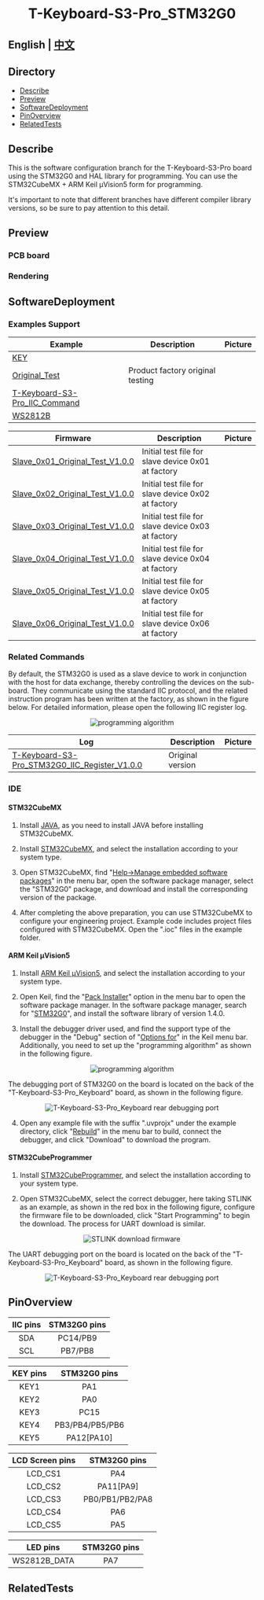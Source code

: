 <!--
 * @Description: None
 * @Author: LILYGO_L
 * @Date: 2023-09-11 16:13:14
 * @LastEditTime: 2024-09-10 17:30:37
 * @License: GPL 3.0
-->
<h1 align = "center">T-Keyboard-S3-Pro_STM32G0</h1>

## **English | [中文](./README_CN.md)**

## Directory
- [Describe](#Describe)
- [Preview](#Preview)
- [SoftwareDeployment](#SoftwareDeployment)
- [PinOverview](#PinOverview)
- [RelatedTests](#RelatedTests)

## Describe

This is the software configuration branch for the T-Keyboard-S3-Pro board using the STM32G0 and HAL library for programming. You can use the STM32CubeMX + ARM Keil μVision5 form for programming.

It's important to note that different branches have different compiler library versions, so be sure to pay attention to this detail.

## Preview

### PCB board

### Rendering

## SoftwareDeployment

### Examples Support

| Example | Description | Picture |
| ------  | ------ | ------ | 
| [KEY](./examples/KEY) |  |  |
| [Original_Test](./examples/Original_Test) | Product factory original testing |  |
| [T-Keyboard-S3-Pro_IIC_Command](./examples/T-Keyboard-S3-Pro_IIC_Command) |  |  |
| [WS2812B](./examples/WS2812B) |  |  |

| Firmware | Description | Picture |
| ------  | ------  | ------ |
| [Slave_0x01_Original_Test_V1.0.0](./firmware/[STM32G030F6P6_Drive_0x01][T-Keyboard-S3-Pro_V1.0][Original_Test]_firmware_V1.0.0.hex) | Initial test file for slave device 0x01 at factory |  |
| [Slave_0x02_Original_Test_V1.0.0](./firmware/[STM32G030F6P6_Drive_0x02][T-Keyboard-S3-Pro_V1.0][Original_Test]_firmware_V1.0.0.hex) | Initial test file for slave device 0x02 at factory |  |
| [Slave_0x03_Original_Test_V1.0.0](./firmware/[STM32G030F6P6_Drive_0x03][T-Keyboard-S3-Pro_V1.0][Original_Test]_firmware_V1.0.0.hex) | Initial test file for slave device 0x03 at factory |  |
| [Slave_0x04_Original_Test_V1.0.0](./firmware/[STM32G030F6P6_Drive_0x04][T-Keyboard-S3-Pro_V1.0][Original_Test]_firmware_V1.0.0.hex) | Initial test file for slave device 0x04 at factory |  |
| [Slave_0x05_Original_Test_V1.0.0](./firmware/[STM32G030F6P6_Drive_0x05][T-Keyboard-S3-Pro_V1.0][Original_Test]_firmware_V1.0.0.hex) | Initial test file for slave device 0x05 at factory |  |
| [Slave_0x06_Original_Test_V1.0.0](./firmware/[STM32G030F6P6_Drive_0x06][T-Keyboard-S3-Pro_V1.0][Original_Test]_firmware_V1.0.0.hex) | Initial test file for slave device 0x06 at factory |  |

### Related Commands

By default, the STM32G0 is used as a slave device to work in conjunction with the host for data exchange, thereby controlling the devices on the sub-board. They communicate using the standard IIC protocol, and the related instruction program has been written at the factory, as shown in the figure below. For detailed information, please open the following IIC register log.

<p align="center" width="100%">
    <img src="./image/1.png" alt="programming algorithm">
</p>

| Log | Description | Picture |
| ------  | ------  | ------ |
| [T-Keyboard-S3-Pro_STM32G0_IIC_Register_V1.0.0](./information/T-Keyboard-S3-Pro_STM32G0_IIC_Register_V1.0.0.pdf) | Original version |  |

### IDE

#### STM32CubeMX

1.  Install [JAVA](https://www.java.com/en/download/), as you need to install JAVA before installing STM32CubeMX.
    
2.  Install [STM32CubeMX](https://www.st.com/en/development-tools/stm32cubemx.html), and select the installation according to your system type.
    
3.  Open STM32CubeMX, find "[Help->Manage embedded software packages](./image/1.jpg)" in the menu bar, open the software package manager, select the "STM32G0" package, and download and install the corresponding version of the package.
    
4.  After completing the above preparation, you can use STM32CubeMX to configure your engineering project. Example code includes project files configured with STM32CubeMX. Open the ".ioc" files in the example folder.

#### ARM Keil μVision5

1.  Install [ARM Keil μVision5](https://www.keil.arm.com/mdk-community/), and select the installation according to your system type.
    
2.  Open Keil, find the "[Pack Installer](./image/2.jpg)" option in the menu bar to open the software package manager. In the software package manager, search for "[STM32G0](./image/3.jpg)", and install the software library of version 1.4.0.
    
3.  Install the debugger driver used, and find the support type of the debugger in the "Debug" section of "[Options for](./image/5.jpg)" in the Keil menu bar. Additionally, you need to set up the "programming algorithm" as shown in the following figure.
    

<p align="center" width="100%">
    <img src="./image/6.jpg" alt="programming algorithm">
</p>

The debugging port of STM32G0 on the board is located on the back of the "T-Keyboard-S3-Pro_Keyboard" board, as shown in the following figure.

<p align="center" width="100%">
    <img src="./image/7.jpg" alt="T-Keyboard-S3-Pro_Keyboard rear debugging port">
</p>

4.  Open any example file with the suffix ".uvprojx" under the example directory, click "[Rebuild](./image/4.jpg)" in the menu bar to build, connect the debugger, and click "Download" to download the program.

#### STM32CubeProgrammer

1.  Install [STM32CubeProgrammer](https://www.st.com/en/development-tools/stm32cubeprog.html), and select the installation according to your system type.
    
2.  Open STM32CubeMX, select the correct debugger, here taking STLINK as an example, as shown in the red box in the following figure, configure the firmware file to be downloaded, click "Start Programming" to begin the download. The process for UART download is similar.
    

<p align="center" width="100%">
    <img src="./image/8.jpg" alt="STLINK download firmware">
</p>

The UART debugging port on the board is located on the back of the "T-Keyboard-S3-Pro\_Keyboard" board, as shown in the following figure.

<p align="center" width="100%">
    <img src="./image/9.jpg" alt="T-Keyboard-S3-Pro_Keyboard rear debugging port">
</p>

## PinOverview

| IIC pins  | STM32G0 pins|
| :------------------: | :------------------:|
| SDA         |   PC14/PB9   |
| SCL         | PB7/PB8       |

| KEY pins  | STM32G0 pins|
| :------------------: | :------------------:|
| KEY1         | PA1       |
| KEY2         | PA0       |
| KEY3         | PC15       |
| KEY4         | PB3/PB4/PB5/PB6       |
| KEY5         | PA12[PA10]       |

| LCD Screen pins  | STM32G0 pins|
| :------------------: | :------------------:|
| LCD_CS1         |     PA4       |
| LCD_CS2         | PA11[PA9]       |
| LCD_CS3         | PB0/PB1/PB2/PA8       |
| LCD_CS4         | PA6       |
| LCD_CS5         | PA5       |

| LED pins  | STM32G0 pins|
| :------------------: | :------------------:|
| WS2812B_DATA         |     PA7       |


## RelatedTests



